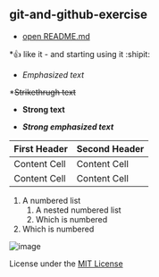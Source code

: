 ## git-and-github-exercise

* [open README.md](https://github.com/gebre8485/git-and-github-excercise/edit/master/README.md)

*:+1: like it - and starting using it :shipit:

* *Emphasized text*

*~~Strikethrugh text~~

* **Strong text**

* ***Strong emphasized text***

First Header  | Second Header
------------- | -------------
Content Cell  | Content Cell
Content Cell  | Content Cell

1. A numbered list
    1. A nested numbered list
    2. Which is numbered
2. Which is numbered

![image](https://image.shutterstock.com/z/stock-photo-butterfly-in-the-grass-on-a-meadow-at-night-in-the-shining-moonlight-on-nature-in-blue-and-purple-1111729556.jpg)

License under the [MIT License](LICENCE)
